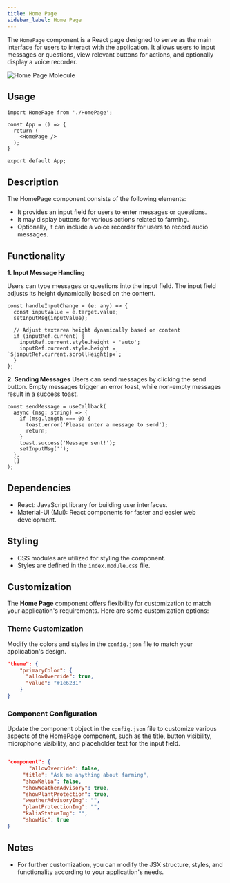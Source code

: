```yaml
---
title: Home Page
sidebar_label: Home Page
---
```


<head>
  <title> Home Page </title>
  <meta name="description" content="your meta content goes here" />
</head>

The `HomePage` component is a React page designed to serve as the main interface for users to interact with the application. It allows users to input messages or questions, view relevant buttons for actions, and optionally display a voice recorder.

<img src= "/img/molecules/homePage.png" alt="Home Page Molecule" />

## Usage

```
import HomePage from './HomePage';

const App = () => {
  return (
    <HomePage />
  );
}

export default App;
```

## Description

The HomePage component consists of the following elements:

- It provides an input field for users to enter messages or questions.
- It may display buttons for various actions related to farming.
- Optionally, it can include a voice recorder for users to record audio messages.

## Functionality

**1. Input Message Handling**

 Users can type messages or questions into the input field. The input field adjusts its height dynamically based on the content.

```tsx
const handleInputChange = (e: any) => {
  const inputValue = e.target.value;
  setInputMsg(inputValue);

  // Adjust textarea height dynamically based on content
  if (inputRef.current) {
    inputRef.current.style.height = 'auto';
    inputRef.current.style.height = `${inputRef.current.scrollHeight}px`;
  }
};
```

**2. Sending Messages**
Users can send messages by clicking the send button. Empty messages trigger an error toast, while non-empty messages result in a success toast.


```tsx
const sendMessage = useCallback(
  async (msg: string) => {
    if (msg.length === 0) {
      toast.error('Please enter a message to send');
      return;
    }
    toast.success('Message sent!');
    setInputMsg('');
  },
  []
);

```
## Dependencies

- React: JavaScript library for building user interfaces.
- Material-UI (Mui): React components for faster and easier web development.
 

 

## Styling

- CSS modules are utilized for styling the component.
- Styles are defined in the `index.module.css` file.

## Customization

 The **Home Page** component offers flexibility for customization to match your application's requirements. Here are some customization options:
### Theme Customization

Modify the colors and styles in the `config.json` file to match your application's design.
```json
"theme": {
    "primaryColor": {
      "allowOverride": true,
      "value": "#1e6231"
    }
}

```

### Component Configuration 

Update the component object in the `config.json` file to customize various aspects of the HomePage component, such as the title, button visibility, microphone visibility, and placeholder text for the input field.

 ```json

"component": {
        "allowOverride": false,
      "title": "Ask me anything about farming",
      "showKalia": false,
      "showWeatherAdvisory": true,
      "showPlantProtection": true,
      "weatherAdvisoryImg": "",
      "plantProtectionImg": "",
      "kaliaStatusImg": "",
      "showMic": true
}


 ```

## Notes

- For further customization, you can modify the JSX structure, styles, and functionality according to your application's needs.

